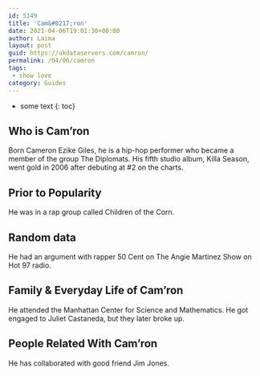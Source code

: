 ```yaml
---
id: 5149
title: 'Cam&#8217;ron'
date: 2021-04-06T19:01:30+00:00
author: Laima
layout: post
guid: https://ukdataservers.com/camron/
permalink: /04/06/camron
tags:
 - show love
category: Guides
---
```


* some text
{: toc}


## Who is Cam&#8217;ron
                  
                  
                  
Born Cameron Ezike Giles, he is a hip-hop performer who became a member of the group The Diplomats. His fifth studio album, Killa Season, went gold in 2006 after debuting at #2 on the charts.
                  
              
            
              
            
                
                
                
## Prior to Popularity
                  
                  
                  
He was in a rap group called Children of the Corn.
                  
              
            
              
            
                
                
                
## Random data
                  
                  
                  
He had an argument with rapper 50 Cent on The Angie Martinez Show on Hot 97 radio.
                  
              
            
              
            
                
                
                
## Family & Everyday Life of Cam&#8217;ron
                  
                  
                  
He attended the Manhattan Center for Science and Mathematics. He got engaged to Juliet Castaneda, but they later broke up.
                  
              
            
              
            
                
                
                
## People Related With Cam&#8217;ron
                  
                  
                  
He has collaborated with good friend Jim Jones.
                  
              
            
              
            
                
              
            
              
              
            
            
              
            
          
          
          